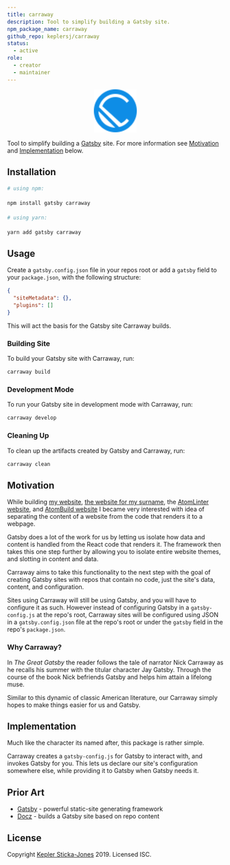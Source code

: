 ```yaml
---
title: carraway
description: Tool to simplify building a Gatsby site.
npm_package_name: carraway
github_repo: keplersj/carraway
status:
  - active
role:
  - creator
  - maintainer
---
```


<p align="center">
  <img alt="Carraway" src="https://raw.githubusercontent.com/keplersj/carraway/master/assets/Carraway_Monogram.svg?sanitize=true" width="100" />
</p>

Tool to simplify building a [Gatsby](https://www.gatsbyjs.org/) site. For more information see [Motivation](#motivation) and [Implementation](#implementation) below.

## Installation

```bash
# using npm:

npm install gatsby carraway

# using yarn:

yarn add gatsby carraway
```

## Usage

Create a `gatsby.config.json` file in your repos root or add a `gatsby` field to your `package.json`, with the following structure:

```json
{
  "siteMetadata": {},
  "plugins": []
}
```

This will act the basis for the Gatsby site Carraway builds.

### Building Site

To build your Gatsby site with Carraway, run:

```bash
carraway build
```

### Development Mode

To run your Gatsby site in development mode with Carraway, run:

```bash
carraway develop
```

### Cleaning Up

To clean up the artifacts created by Gatsby and Carraway, run:

```bash
carraway clean
```

## Motivation

While building [my website](https://github.com/keplersj/website), [the website for my surname](https://github.com/keplersj/surname-site), the [AtomLinter website](https://github.com/AtomLinter/atomlinter.github.io), and [AtomBuild website](https://github.com/AtomBuild/atombuild.github.io) I became very interested with idea of separating the content of a website from the code that renders it to a webpage.

Gatsby does a lot of the work for us by letting us isolate how data and content is handled from the React code that renders it. The framework then takes this one step further by allowing you to isolate entire website themes, and slotting in content and data.

Carraway aims to take this functionality to the next step with the goal of creating Gatsby sites with repos that contain no code, just the site's data, content, and configuration.

Sites using Carraway will still be using Gatsby, and you will have to configure it as such. However instead of configuring Gatsby in a `gatsby-config.js` at the repo's root, Carraway sites will be configured using JSON in a `gatsby.config.json` file at the repo's root or under the `gatsby` field in the repo's `package.json`.

### Why Carraway?

In _The Great Gatsby_ the reader follows the tale of narrator Nick Carraway as he recalls his summer with the titular character Jay Gatsby. Through the course of the book Nick befriends Gatsby and helps him attain a lifelong muse.

Similar to this dynamic of classic American literature, our Carraway simply hopes to make things easier for us and Gatsby.

## Implementation

Much like the character its named after, this package is rather simple.

Carraway creates a `gatsby-config.js` for Gatsby to interact with, and invokes Gatsby for you. This lets us declare our site's configuration somewhere else, while providing it to Gatsby when Gatsby needs it.

## Prior Art

- [Gatsby](https://www.gatsbyjs.org/) - powerful static-site generating framework
- [Docz](https://www.docz.site/) - builds a Gatsby site based on repo content

## License

Copyright [Kepler Sticka-Jones](https://keplersj.com) 2019. Licensed ISC.

